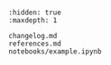 ```{include} ../README.md

```

```{toctree}
:hidden: true
:maxdepth: 1

changelog.md
references.md
notebooks/example.ipynb
```

